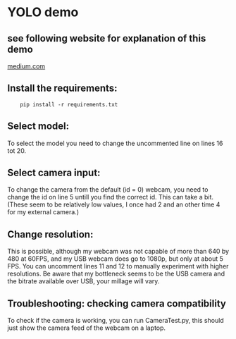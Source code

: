 

# YOLO demo


##  see following website for explanation of this demo

[medium.com](https://dipankarmedh1.medium.com/real-time-object-detection-with-yolo-and-webcam-enhancing-your-computer-vision-skills-861b97c78993)

## Install the requirements:

```commandline
    pip install -r requirements.txt
```

## Select model:

To select the model you need to change the uncommented line on lines 16 tot 20.

## Select camera input:

To change the camera from the default (id = 0) webcam, you need to change the id on line 5 untill you find the correct id.
This can take a bit.
(These seem to be relatively low values, I once had 2 and an other time 4 for my external camera.)

## Change resolution:

This is possible, although my webcam was not capable of more than 640 by 480 at 60FPS, 
and my USB webcam does go to 1080p, but only at about 5 FPS.
You can uncomment lines 11 and 12 to manually experiment with higher resolutions.
Be aware that my bottleneck seems to be the USB camera and the bitrate available over USB, your millage will vary.

## Troubleshooting: checking camera compatibility

To check if the camera is working, you can run CameraTest.py,
this should just show the camera feed of the webcam on a laptop.